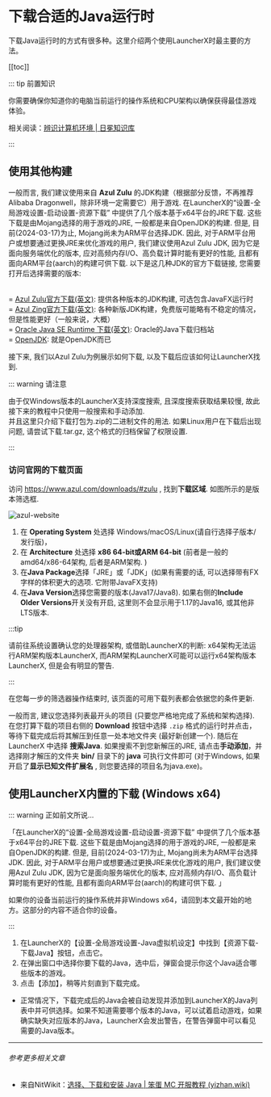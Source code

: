 # 下载合适的Java运行时

下载Java运行时的方式有很多种。这里介绍两个使用LauncherX时最主要的方法。

[[toc]]

::: tip 前置知识

你需要确保你知道你的电脑当前运行的操作系统和CPU架构以确保获得最佳游戏体验。

相关阅读：[辨识计算机环境 | 日冕知识库](/zhCN/guide/general/check-system.html)

:::

## 使用其他构建

一般而言, 我们建议使用来自 **Azul Zulu** 的JDK构建（根据部分反馈，不再推荐Alibaba Dragonwell，除非环境一定需要它）用于游戏. 在LauncherX的“设置-全局游戏设置-启动设置-资源下载” 中提供了几个版本基于x64平台的JRE下载. 这些下载是由Mojang选择的用于游戏的JRE, 一般都是来自OpenJDK的构建. 但是, 目前(2024-03-17)为止, Mojang尚未为ARM平台选择JDK. 因此, 对于ARM平台用户或想要通过更换JRE来优化游戏的用户, 我们建议使用Azul Zulu JDK, 因为它是面向服务端优化的版本, 应对高频内存I/O、高负载计算时能有更好的性能, 且都有面向ARM平台(aarch)的构建可供下载. 以下是这几种JDK的官方下载链接, 您需要打开后选择需要的版本:

<br>= [Azul Zulu官方下载(英文)](https://www.azul.com/downloads/#zulu): 提供各种版本的JDK构建, 可选包含JavaFX运行时
<br>= [Azul Zing官方下载(英文)](https://www.azul.com/downloads/#prime): 各种新版JDK构建，免费版可能略有不稳定的情况，但是性能更好（一般来说，大概）
<br>= [Oracle Java SE Runtime 下载(英文)](https://www.oracle.com/cn/java/technologies/downloads/archive/): Oracle的Java下载归档站
<br>= [OpenJDK](https://openjdk.org/): 就是OpenJDK而已



接下来, 我们以Azul Zulu为例展示如何下载, 以及下载后应该如何让LauncherX找到.

::: warning 请注意

由于仅Windows版本的LauncherX支持深度搜索, 且深度搜索获取结果较慢, 故此接下来的教程中只使用一般搜索和手动添加.<br>并且这里只介绍下载打包为.zip的二进制文件的用法. 如果Linux用户在下载后出现问题, 请尝试下载.tar.gz, 这个格式的归档保留了权限设置.

:::

### 访问官网的下载页面

访问 https://www.azul.com/downloads/#zulu , 找到**下载区域**. 如图所示的是版本筛选框.

![azul-website](/img/lxguide/perOsSetup/azul-website.png)

1. 在 **Operating System** 处选择 Windows/macOS/Linux(请自行选择子版本/发行版)，
2. 在 **Architecture** 处选择 **x86 64-bit或ARM 64-bit** (前者是一般的amd64/x86-64架构, 后者是ARM架构. ) 
3. 在**Java Package**选择「JRE」或「JDK」(如果有需要的话, 可以选择带有FX字样的体积更大的选项. 它附带JavaFX支持)
4. 在**Java Version**选择您需要的版本(Java17/Java8). 如果右侧的**Include Older Versions**开关没有开启, 这里则不会显示用于1.17的Java16, 或其他非LTS版本.

:::tip

请前往系统设置确认您的处理器架构, 或借助LauncherX的判断: x64架构无法运行ARM架构版本LauncherX, 而ARM架构LauncherX可能可以运行x64架构版本LauncherX, 但是会有明显的警告.

:::

在您每一步的筛选器操作结束时, 该页面的可用下载列表都会依据您的条件更新.

一般而言, 建议您选择列表最开头的项目 (只要您严格地完成了系统和架构选择). 在您打算下载的项目右侧的 **Download** 按钮中选择 `.zip` 格式的运行时并点击，等待下载完成后将其解压到任意一处本地文件夹 (最好新创建一个).
随后在 LauncherX 中选择 **搜索Java**. 如果搜索不到您新解压的JRE, 请点击**手动添加**，并选择刚才解压的文件夹 **bin/** 目录下的 **java** 可执行文件即可  (对于Windows, 如果开启了**显示已知文件扩展名** , 则您要选择的项目名为java.exe)。



## 使用LauncherX内置的下载 (Windows x64)

::: warning 正如前文所说...

「在LauncherX的“设置-全局游戏设置-启动设置-资源下载” 中提供了几个版本基于x64平台的JRE下载. 这些下载是由Mojang选择的用于游戏的JRE, 一般都是来自OpenJDK的构建. 但是, 目前(2024-03-17)为止, Mojang尚未为ARM平台选择JDK. 因此, 对于ARM平台用户或想要通过更换JRE来优化游戏的用户, 我们建议使用Azul Zulu JDK, 因为它是面向服务端优化的版本, 应对高频内存I/O、高负载计算时能有更好的性能, 且都有面向ARM平台(aarch)的构建可供下载. 」

如果你的设备当前运行的操作系统并非Windows x64，请回到本文最开始的地方。这部分的内容不适合你的设备。

:::

1. 在LauncherX的【设置-全局游戏设置-Java虚拟机设定】中找到【资源下载-下载Java】按钮，点击它。
2. 在弹出窗口中选择你要下载的Java，选中后，弹窗会提示你这个Java适合哪些版本的游戏。
3. 点击【添加】，稍等片刻直到下载完成。

- 正常情况下，下载完成后的Java会被自动发现并添加到LauncherX的Java列表中并可供选择。如果不知道需要哪个版本的Java，可以试着启动游戏，如果确实缺失对应版本的Java，LauncherX会发出警告，在警告弹窗中可以看见需要的Java版本。

---

###### 参考更多相关文章

- 来自NitWikit：[选择、下载和安装 Java | 笨蛋 MC 开服教程 (yizhan.wiki)](https://yizhan.wiki/NitWikit/preparation/choose-and-download-and-install-java)

